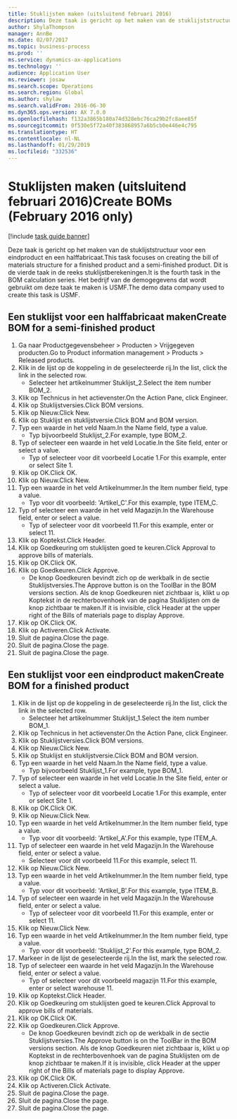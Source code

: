 ```yaml
---
title: Stuklijsten maken (uitsluitend februari 2016)
description: Deze taak is gericht op het maken van de stuklijststructuur voor een eindproduct en een halffabricaat.
author: ShylaThompson
manager: AnnBe
ms.date: 02/07/2017
ms.topic: business-process
ms.prod: ''
ms.service: dynamics-ax-applications
ms.technology: ''
audience: Application User
ms.reviewer: josaw
ms.search.scope: Operations
ms.search.region: Global
ms.author: shylaw
ms.search.validFrom: 2016-06-30
ms.dyn365.ops.version: AX 7.0.0
ms.openlocfilehash: f132a3865b180a74d328ebc76ca29b2fc8aee85f
ms.sourcegitcommit: 0f530e5f72a40f383868957a6b5cb0e446e4c795
ms.translationtype: HT
ms.contentlocale: nl-NL
ms.lasthandoff: 01/29/2019
ms.locfileid: "332536"
---
```

# <a name="create-boms-february-2016-only"></a><span data-ttu-id="3e543-103">Stuklijsten maken (uitsluitend februari 2016)</span><span class="sxs-lookup"><span data-stu-id="3e543-103">Create BOMs (February 2016 only)</span></span>

[!include [task guide banner](../../includes/task-guide-banner.md)]

<span data-ttu-id="3e543-104">Deze taak is gericht op het maken van de stuklijststructuur voor een eindproduct en een halffabricaat.</span><span class="sxs-lookup"><span data-stu-id="3e543-104">This task focuses on creating the bill of materials structure for a finished product and a semi-finished product.</span></span> <span data-ttu-id="3e543-105">Dit is de vierde taak in de reeks stuklijstberekeningen.</span><span class="sxs-lookup"><span data-stu-id="3e543-105">It is the fourth task in the BOM calculation series.</span></span> <span data-ttu-id="3e543-106">Het bedrijf van de demogegevens dat wordt gebruikt om deze taak te maken is USMF.</span><span class="sxs-lookup"><span data-stu-id="3e543-106">The demo data company used to create this task is USMF.</span></span>


## <a name="create-bom-for-a-semi-finished-product"></a><span data-ttu-id="3e543-107">Een stuklijst voor een halffabricaat maken</span><span class="sxs-lookup"><span data-stu-id="3e543-107">Create BOM for a semi-finished product</span></span>
1. <span data-ttu-id="3e543-108">Ga naar Productgegevensbeheer > Producten > Vrijgegeven producten.</span><span class="sxs-lookup"><span data-stu-id="3e543-108">Go to Product information management > Products > Released products.</span></span>
2. <span data-ttu-id="3e543-109">Klik in de lijst op de koppeling in de geselecteerde rij.</span><span class="sxs-lookup"><span data-stu-id="3e543-109">In the list, click the link in the selected row.</span></span>
    * <span data-ttu-id="3e543-110">Selecteer het artikelnummer Stuklijst_2.</span><span class="sxs-lookup"><span data-stu-id="3e543-110">Select the item number BOM_2.</span></span>  
3. <span data-ttu-id="3e543-111">Klik op Technicus in het actievenster.</span><span class="sxs-lookup"><span data-stu-id="3e543-111">On the Action Pane, click Engineer.</span></span>
4. <span data-ttu-id="3e543-112">Klik op Stuklijstversies.</span><span class="sxs-lookup"><span data-stu-id="3e543-112">Click BOM versions.</span></span>
5. <span data-ttu-id="3e543-113">Klik op Nieuw.</span><span class="sxs-lookup"><span data-stu-id="3e543-113">Click New.</span></span>
6. <span data-ttu-id="3e543-114">Klik op Stuklijst en stuklijstversie.</span><span class="sxs-lookup"><span data-stu-id="3e543-114">Click BOM and BOM version.</span></span>
7. <span data-ttu-id="3e543-115">Typ een waarde in het veld Naam.</span><span class="sxs-lookup"><span data-stu-id="3e543-115">In the Name field, type a value.</span></span>
    * <span data-ttu-id="3e543-116">Typ bijvoorbeeld Stuklijst_2.</span><span class="sxs-lookup"><span data-stu-id="3e543-116">For example, type BOM_2.</span></span>  
8. <span data-ttu-id="3e543-117">Typ of selecteer een waarde in het veld Locatie.</span><span class="sxs-lookup"><span data-stu-id="3e543-117">In the Site field, enter or select a value.</span></span>
    * <span data-ttu-id="3e543-118">Typ of selecteer voor dit voorbeeld Locatie 1.</span><span class="sxs-lookup"><span data-stu-id="3e543-118">For this example, enter or select Site 1.</span></span>  
9. <span data-ttu-id="3e543-119">Klik op OK.</span><span class="sxs-lookup"><span data-stu-id="3e543-119">Click OK.</span></span>
10. <span data-ttu-id="3e543-120">Klik op Nieuw.</span><span class="sxs-lookup"><span data-stu-id="3e543-120">Click New.</span></span>
11. <span data-ttu-id="3e543-121">Typ een waarde in het veld Artikelnummer.</span><span class="sxs-lookup"><span data-stu-id="3e543-121">In the Item number field, type a value.</span></span>
    * <span data-ttu-id="3e543-122">Typ voor dit voorbeeld: 'Artikel_C'.</span><span class="sxs-lookup"><span data-stu-id="3e543-122">For this example, type ITEM_C.</span></span>  
12. <span data-ttu-id="3e543-123">Typ of selecteer een waarde in het veld Magazijn.</span><span class="sxs-lookup"><span data-stu-id="3e543-123">In the Warehouse field, enter or select a value.</span></span>
    * <span data-ttu-id="3e543-124">Typ of selecteer voor dit voorbeeld 11.</span><span class="sxs-lookup"><span data-stu-id="3e543-124">For this example, enter or select 11.</span></span>  
13. <span data-ttu-id="3e543-125">Klik op Koptekst.</span><span class="sxs-lookup"><span data-stu-id="3e543-125">Click Header.</span></span>
14. <span data-ttu-id="3e543-126">Klik op Goedkeuring om stuklijsten goed te keuren.</span><span class="sxs-lookup"><span data-stu-id="3e543-126">Click Approval to approve bills of materials.</span></span>
15. <span data-ttu-id="3e543-127">Klik op OK.</span><span class="sxs-lookup"><span data-stu-id="3e543-127">Click OK.</span></span>
16. <span data-ttu-id="3e543-128">Klik op Goedkeuren.</span><span class="sxs-lookup"><span data-stu-id="3e543-128">Click Approve.</span></span>
    * <span data-ttu-id="3e543-129">De knop Goedkeuren bevindt zich op de werkbalk in de sectie Stuklijstversies.</span><span class="sxs-lookup"><span data-stu-id="3e543-129">The Approve button is on the ToolBar in the  BOM versions section.</span></span> <span data-ttu-id="3e543-130">Als de knop Goedkeuren niet zichtbaar is, klikt u op Koptekst in de rechterbovenhoek van de pagina Stuklijsten om de knop zichtbaar te maken.</span><span class="sxs-lookup"><span data-stu-id="3e543-130">If it is invisible, click Header at the upper right of the Bills of materials page to display Approve.</span></span>  
17. <span data-ttu-id="3e543-131">Klik op OK.</span><span class="sxs-lookup"><span data-stu-id="3e543-131">Click OK.</span></span>
18. <span data-ttu-id="3e543-132">Klik op Activeren.</span><span class="sxs-lookup"><span data-stu-id="3e543-132">Click Activate.</span></span>
19. <span data-ttu-id="3e543-133">Sluit de pagina.</span><span class="sxs-lookup"><span data-stu-id="3e543-133">Close the page.</span></span>
20. <span data-ttu-id="3e543-134">Sluit de pagina.</span><span class="sxs-lookup"><span data-stu-id="3e543-134">Close the page.</span></span>
21. <span data-ttu-id="3e543-135">Sluit de pagina.</span><span class="sxs-lookup"><span data-stu-id="3e543-135">Close the page.</span></span>

## <a name="create-bom-for-a-finished-product"></a><span data-ttu-id="3e543-136">Een stuklijst voor een eindproduct maken</span><span class="sxs-lookup"><span data-stu-id="3e543-136">Create BOM for a finished product</span></span>
1. <span data-ttu-id="3e543-137">Klik in de lijst op de koppeling in de geselecteerde rij.</span><span class="sxs-lookup"><span data-stu-id="3e543-137">In the list, click the link in the selected row.</span></span>
    * <span data-ttu-id="3e543-138">Selecteer het artikelnummer Stuklijst_1.</span><span class="sxs-lookup"><span data-stu-id="3e543-138">Select the item number BOM_1.</span></span>  
2. <span data-ttu-id="3e543-139">Klik op Technicus in het actievenster.</span><span class="sxs-lookup"><span data-stu-id="3e543-139">On the Action Pane, click Engineer.</span></span>
3. <span data-ttu-id="3e543-140">Klik op Stuklijstversies.</span><span class="sxs-lookup"><span data-stu-id="3e543-140">Click BOM versions.</span></span>
4. <span data-ttu-id="3e543-141">Klik op Nieuw.</span><span class="sxs-lookup"><span data-stu-id="3e543-141">Click New.</span></span>
5. <span data-ttu-id="3e543-142">Klik op Stuklijst en stuklijstversie.</span><span class="sxs-lookup"><span data-stu-id="3e543-142">Click BOM and BOM version.</span></span>
6. <span data-ttu-id="3e543-143">Typ een waarde in het veld Naam.</span><span class="sxs-lookup"><span data-stu-id="3e543-143">In the Name field, type a value.</span></span>
    * <span data-ttu-id="3e543-144">Typ bijvoorbeeld Stuklijst_1.</span><span class="sxs-lookup"><span data-stu-id="3e543-144">For example, type BOM_1.</span></span>  
7. <span data-ttu-id="3e543-145">Typ of selecteer een waarde in het veld Locatie.</span><span class="sxs-lookup"><span data-stu-id="3e543-145">In the Site field, enter or select a value.</span></span>
    * <span data-ttu-id="3e543-146">Typ of selecteer voor dit voorbeeld Locatie 1.</span><span class="sxs-lookup"><span data-stu-id="3e543-146">For this example, enter or select Site 1.</span></span>  
8. <span data-ttu-id="3e543-147">Klik op OK.</span><span class="sxs-lookup"><span data-stu-id="3e543-147">Click OK.</span></span>
9. <span data-ttu-id="3e543-148">Klik op Nieuw.</span><span class="sxs-lookup"><span data-stu-id="3e543-148">Click New.</span></span>
10. <span data-ttu-id="3e543-149">Typ een waarde in het veld Artikelnummer.</span><span class="sxs-lookup"><span data-stu-id="3e543-149">In the Item number field, type a value.</span></span>
    * <span data-ttu-id="3e543-150">Typ voor dit voorbeeld: 'Artikel_A'.</span><span class="sxs-lookup"><span data-stu-id="3e543-150">For this example, type ITEM_A.</span></span>  
11. <span data-ttu-id="3e543-151">Typ of selecteer een waarde in het veld Magazijn.</span><span class="sxs-lookup"><span data-stu-id="3e543-151">In the Warehouse field, enter or select a value.</span></span>
    * <span data-ttu-id="3e543-152">Selecteer voor dit voorbeeld 11.</span><span class="sxs-lookup"><span data-stu-id="3e543-152">For this example, select 11.</span></span>  
12. <span data-ttu-id="3e543-153">Klik op Nieuw.</span><span class="sxs-lookup"><span data-stu-id="3e543-153">Click New.</span></span>
13. <span data-ttu-id="3e543-154">Typ een waarde in het veld Artikelnummer.</span><span class="sxs-lookup"><span data-stu-id="3e543-154">In the Item number field, type a value.</span></span>
    * <span data-ttu-id="3e543-155">Typ voor dit voorbeeld: 'Artikel_B'.</span><span class="sxs-lookup"><span data-stu-id="3e543-155">For this example, type ITEM_B.</span></span>  
14. <span data-ttu-id="3e543-156">Typ of selecteer een waarde in het veld Magazijn.</span><span class="sxs-lookup"><span data-stu-id="3e543-156">In the Warehouse field, enter or select a value.</span></span>
    * <span data-ttu-id="3e543-157">Typ of selecteer voor dit voorbeeld 11.</span><span class="sxs-lookup"><span data-stu-id="3e543-157">For this example, enter or select 11.</span></span>  
15. <span data-ttu-id="3e543-158">Klik op Nieuw.</span><span class="sxs-lookup"><span data-stu-id="3e543-158">Click New.</span></span>
16. <span data-ttu-id="3e543-159">Typ een waarde in het veld Artikelnummer.</span><span class="sxs-lookup"><span data-stu-id="3e543-159">In the Item number field, type a value.</span></span>
    * <span data-ttu-id="3e543-160">Typ voor dit voorbeeld: 'Stuklijst_2'.</span><span class="sxs-lookup"><span data-stu-id="3e543-160">For this example, type BOM_2.</span></span>  
17. <span data-ttu-id="3e543-161">Markeer in de lijst de geselecteerde rij.</span><span class="sxs-lookup"><span data-stu-id="3e543-161">In the list, mark the selected row.</span></span>
18. <span data-ttu-id="3e543-162">Typ of selecteer een waarde in het veld Magazijn.</span><span class="sxs-lookup"><span data-stu-id="3e543-162">In the Warehouse field, enter or select a value.</span></span>
    * <span data-ttu-id="3e543-163">Typ of selecteer voor dit voorbeeld magazijn 11.</span><span class="sxs-lookup"><span data-stu-id="3e543-163">For this example, enter or select warehouse 11.</span></span>  
19. <span data-ttu-id="3e543-164">Klik op Koptekst.</span><span class="sxs-lookup"><span data-stu-id="3e543-164">Click Header.</span></span>
20. <span data-ttu-id="3e543-165">Klik op Goedkeuring om stuklijsten goed te keuren.</span><span class="sxs-lookup"><span data-stu-id="3e543-165">Click Approval to approve bills of materials.</span></span>
21. <span data-ttu-id="3e543-166">Klik op OK.</span><span class="sxs-lookup"><span data-stu-id="3e543-166">Click OK.</span></span>
22. <span data-ttu-id="3e543-167">Klik op Goedkeuren.</span><span class="sxs-lookup"><span data-stu-id="3e543-167">Click Approve.</span></span>
    * <span data-ttu-id="3e543-168">De knop Goedkeuren bevindt zich op de werkbalk in de sectie Stuklijstversies.</span><span class="sxs-lookup"><span data-stu-id="3e543-168">The Approve button is on the ToolBar in the  BOM versions section.</span></span> <span data-ttu-id="3e543-169">Als de knop Goedkeuren niet zichtbaar is, klikt u op Koptekst in de rechterbovenhoek van de pagina Stuklijsten om de knop zichtbaar te maken.</span><span class="sxs-lookup"><span data-stu-id="3e543-169">If it is invisible, click Header at the upper right of the Bills of materials page to display Approve.</span></span>  
23. <span data-ttu-id="3e543-170">Klik op OK.</span><span class="sxs-lookup"><span data-stu-id="3e543-170">Click OK.</span></span>
24. <span data-ttu-id="3e543-171">Klik op Activeren.</span><span class="sxs-lookup"><span data-stu-id="3e543-171">Click Activate.</span></span>
25. <span data-ttu-id="3e543-172">Sluit de pagina.</span><span class="sxs-lookup"><span data-stu-id="3e543-172">Close the page.</span></span>
26. <span data-ttu-id="3e543-173">Sluit de pagina.</span><span class="sxs-lookup"><span data-stu-id="3e543-173">Close the page.</span></span>
27. <span data-ttu-id="3e543-174">Sluit de pagina.</span><span class="sxs-lookup"><span data-stu-id="3e543-174">Close the page.</span></span>

